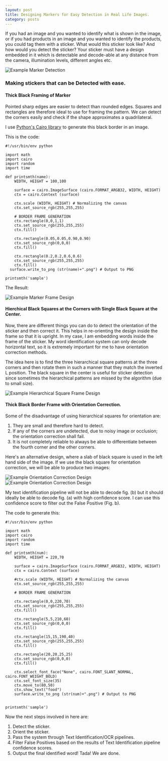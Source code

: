 ```yaml
---
layout: post
title: Designing Markers for Easy Detection in Real Life Images.
category: posts
---
```


If you had an image and you wanted to identify what is shown in the image, or if you had products in an image and you wanted to 
identify the products, you could tag them with a sticker. What would this sticker look like? And how would you detect the sticker?
Your sticker must have a design embedded in it which is detectable and decode-able at any distance from the camera, illumination 
levels, different angles etc. 

![Example Marker Detection]({{site.baseurl}}/images/s990x600_stap7.0.png)

### Making stickers that can be Detected with ease.

#### Thick Black Framing of Marker

Pointed sharp edges are easier to detect than rounded edges. Squares and rectangles are therefore ideal to use for framing the pattern.
We can detect the corners easily and check if the shape approximates a quadrilateral.

I use [Python's Cairo library](https://cairographics.org/pycairo/) to generate this black border in an image.

This is the code:
```
#!/usr/bin/env python

import math
import cairo
import random
import time

def printsmth(name):
	WIDTH, HEIGHT = 100,100

	surface = cairo.ImageSurface (cairo.FORMAT_ARGB32, WIDTH, HEIGHT)
	ctx = cairo.Context (surface)

	ctx.scale (WIDTH, HEIGHT) # Normalizing the canvas
	ctx.set_source_rgb(255,255,255)

	# BORDER FRAME GENERATION
	ctx.rectangle(0,0,1,1)
	ctx.set_source_rgb(255,255,255)
	ctx.fill()

	ctx.rectangle(0.05,0.05,0.90,0.90)
	ctx.set_source_rgb(0,0,0)
	ctx.fill()

	ctx.rectangle(0.2,0.2,0.6,0.6)
	ctx.set_source_rgb(255,255,255)
	ctx.fill()
  surface.write_to_png (str(name)+".png") # Output to PNG

printsmth('sample')
```  

The Result:

![Example Marker Frame Design]({{site.baseurl}}/images/sample.png)


#### Hierchical Black Squares at the Corners with Single Black Square at the Center.

Now, there are different things you can do to detect the orientation of the sticker and then correct it. This helps in re-orienting the design inside the frame so that it is upright. In my case, I am embedding words inside the frame of the sticker. My word identification system can only decode horizontal text, so it is extremely important for me to have orientation correction methods.

The idea here is to find the three hierarchical square patterns at the three corners and then rotate them in such a manner that they match the inverted L position. The black square in the center is useful for sticker detection since sometimes the hierarchical patterns are missed by the algorithm (due to small size).

![Example Hierarchical Square Frame Design]({{site.baseurl}}/images/milk.png)

#### Thick Black Border Frame with Orientation Correction.

Some of the disadvantage of using hierarchical squares for orientation are: <br>
1) They are small and therefore hard to detect. <br>
2) If any of the corners are undetected, due to noisy image or occlusion; the orientation correction shall fail. <br>
3) It is not completely reliable to always be able to differentiate between the fourth corner and the other corners. <br>

Here's an alternative design, where a slab of black square is used in the left hand side of the image. If we use the black square for orientation correction, we will be able to produce two images:

![Example Orientation Correction Design]({{site.baseurl}}/images/fig_a.png)
![Example Orientation Correction Design]({{site.baseurl}}/images/fig_b.jpg)

My text identification pipeline will not be able to decode fig. (b) but it should ideally be able to decode fig. (a) with high confidence score. I can use this confidence score to filter out the False Positive (Fig. b).

The code to generate this:

```
#!/usr/bin/env python

import math
import cairo
import random
import time

def printsmth(num):
	WIDTH, HEIGHT = 220,70

	surface = cairo.ImageSurface (cairo.FORMAT_ARGB32, WIDTH, HEIGHT)
	ctx = cairo.Context (surface)

	#ctx.scale (WIDTH, HEIGHT) # Normalizing the canvas
	ctx.set_source_rgb(255,255,255)

	# BORDER FRAME GENERATION

	ctx.rectangle(0,0,220,70)
	ctx.set_source_rgb(255,255,255)
	ctx.fill()

	ctx.rectangle(5,5,210,60)
	ctx.set_source_rgb(0,0,0)
	ctx.fill()
	
	ctx.rectangle(15,15,190,40)
	ctx.set_source_rgb(255,255,255)
	ctx.fill()	

	ctx.rectangle(20,20,25,25)
	ctx.set_source_rgb(0,0,0)
	ctx.fill()	

	ctx.select_font_face("None", cairo.FONT_SLANT_NORMAL, cairo.FONT_WEIGHT_BOLD)
	ctx.set_font_size(35)
	ctx.move_to(80,50)
	ctx.show_text("food")
	surface.write_to_png (str(num)+".png") # Output to PNG


printsmth('sample')
```

Now the next steps involved in here are: <br>
1) Detect the sticker. <br>
2) Orient the sticker. <br>
3) Pass the system through Text Identification/OCR pipelines. <br>
4) Filter False Positives based on the results of Text Identification pipeline confidence scores. <br>
5) Output the final identified word! Tada! We are done. <br>
